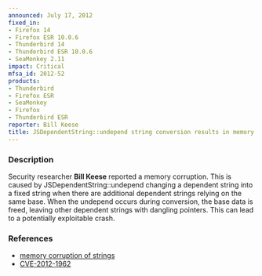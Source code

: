 ```yaml
---
announced: July 17, 2012
fixed_in:
- Firefox 14
- Firefox ESR 10.0.6
- Thunderbird 14
- Thunderbird ESR 10.0.6
- SeaMonkey 2.11
impact: Critical
mfsa_id: 2012-52
products:
- Thunderbird
- Firefox ESR
- SeaMonkey
- Firefox
- Thunderbird ESR
reporter: Bill Keese
title: JSDependentString::undepend string conversion results in memory corruption
---
```


<h3>Description</h3>

<p>Security researcher <strong>Bill Keese</strong> reported a memory corruption.
This is caused by JSDependentString::undepend changing a dependent string into a
fixed string when there are additional dependent strings relying on the same
base. When the undepend occurs during conversion, the base data is freed,
leaving other dependent strings with dangling pointers. This can lead to a
potentially exploitable crash.
</p>


<h3>References</h3>

<ul>
  <li><a href="https://bugzilla.mozilla.org/show_bug.cgi?id=764296">
       memory corruption of strings</a></li>
  <li><a href="http://cve.mitre.org/cgi-bin/cvename.cgi?name=CVE-2012-1962" class="ex-ref">CVE-2012-1962</a></li>
</ul>



